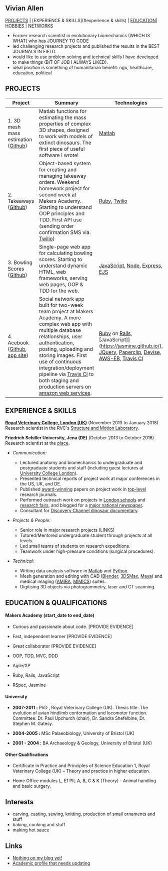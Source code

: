 ## Vivian Allen

[PROJECTS](#projects) | [EXPERIENCE & SKILLS](#experience & skills) | [EDUCATION](#education-and-qualifications)| [HOBBIES](#hobbies) | [NETWORKS](#networks-and-media)

- Former research scientist in evolutionary biomechanics (WHICH IS WHAT) who has JOURNEY TO CODE
- led challenging research projects and published the results in the BEST JOURNALS IN FIELD.
- would like to use problem solving and technical skills I have developed to make things (BIT OF JOB I ALWAYS LIKED).
- ideal position is something of humanitarian benefit: ngo, healthcare, education, political


## PROJECTS
| Project       | Summary       | Technologies  | Testing |
| ------------- |---------------| --------------|---------|
| 1. 3D mesh mass estimation ([Github](https://github.com/VivianAllen/obj_file_mass_properties)) | Matlab functions for estimating the mass properties of complex 3D shapes, designed to work with models of extinct dinosaurs. The first piece of useful software I wrote!  | [Matlab](https://www.mathworks.com/products/matlab.html) | Predates my exposure to TDD! |
| 2. Takeaways ([Github](https://github.com/VivianAllen/takeaway-challenge)) | Object-based system for creating and managing takeaway orders. Weekend homework project for second week at Makers Academy. Starting to understand OOP principles and TDD.  First API use (sending order confirmation SMS via. [Twilio](https://www.twilio.com/)) | [Ruby](https://www.ruby-lang.org/en/), [Twilio](https://www.twilio.com/) | [Rspec](http://rspec.info/)|
| 3. Bowling Scores ([Github](https://github.com/VivianAllen/bowling-challenge))| Single-page web app for calculating bowling scores. Starting to understand dynamic HTML, web frameworks, serving web pages, OOP & TDD for the web. | [JavaScript](https://www.javascript.com/), [Node](https://nodejs.org/en/), [Express](https://expressjs.com/), [EJS](http://ejs.co/) | [Jasmine](https://jasmine.github.io/), [Zombie](http://zombie.js.org/), [Mocha](https://mochajs.org/)|
|4. Acebook ([Github](https://github.com/VivianAllen/acebook), [app site](http://acebook-fullstaxx-env.muc2hwru9t.eu-west-2.elasticbeanstalk.com/)) | Social network app built for two-week team project at Makers Academy. A more complex web app with multiple database relationships, user authentication, posting, uploading and storing images. First use of continuous integration/deployment pipeline via [Travis CI](https://travis-ci.org/) to both staging and production servers on [amazon web services](https://aws.amazon.com/). | [Ruby](https://www.ruby-lang.org/en/) on [Rails](http://rubyonrails.org/), [JavaScript]](https://jasmine.github.io/), [JQuery](http://jquery.com/), [Paperclip](https://github.com/thoughtbot/paperclip), [Devise](https://github.com/plataformatec/devise), [AWS-EB](https://aws.amazon.com/elasticbeanstalk/), [Travis CI](https://travis-ci.org/) | [Rspec](http://rspec.info/), [Capybara](http://teamcapybara.github.io/capybara/), [Selenium](https://www.seleniumhq.org/projects/webdriver/), [simpleCov](https://github.com/colszowka/simplecov), [CodeClimate](https://codeclimate.com/) |

## EXPERIENCE & SKILLS

**[Royal Veterinary College, London (UK)](https://www.rvc.ac.uk/)** (November 2013 to January 2018)  
Research scientist in the RVC's [Structure and Motion Laboratory](https://www.rvc.ac.uk/research/research-centres-and-facilities/structure-and-motion).

**Friedrich Schiller University, Jena (DE)** (October 2013 to October 2016)  
Research scientist at the [place](link).

- *Communication:*

  - Lectured anatomy and biomechanics to undergraduate and postgraduate students and staff (including guest lectures at [University College London](https://www.ucl.ac.uk/)).
  - Presented technical reports of project work at major conferences in the US, UK, and DE.
  - Published [award-winning](https://www.rvc.ac.uk/research/news/general/journal-of-anatomy-runner-up-best-paper-prize) papers on project work in [top-level](https://www.nature.com/articles/nature12059) research journals.
  - Performed outreach work on projects in [London schools](https://dawndinos.com/home/outreach/) and [research fairs](https://www.rvc.ac.uk/research/research-centres-and-facilities/structure-and-motion/news/rvc-at-the-great-british-bioscience-festival-event-attracts-and-inspires-thousands), and blogged for a [major national newspaper](https://www.theguardian.com/science/lost-worlds/2014/mar/20/did-losing-their-tails-make-birds-cock-o-the-walk).  
  - Consultant for [Discovery Channel dinosaur documentary](https://press.discovery.com/emea/dsc/programs/clash-dinosaurs/).


- *Projects & People:*

  - Senior role in major research projects (LINKS)
  - Tutored/Mentored undergraduate student through projects at all levels.
  - Led small teams of students on research expeditions.
  - Teamwork under high-pressure conditions (surgical procedures).

- *Technical:*

  - Writing data analysis software in [Matlab](https://www.mathworks.com/products/matlab.html) and [Python](https://www.python.org/).
  - Mesh generation and editing with CAD ([Blender](https://www.blender.org/), [3DSMax](https://www.autodesk.co.uk/products/3ds-max/overview), [Maya](https://www.autodesk.co.uk/products/maya/overview)) and medical imaging ([AMIRA](https://www.fei.com/software/amira-3d-for-life-sciences/), [MIMICS](http://www.materialise.com/en/medical/software/mimics)) suites.
  - Digitising 3D objects via photogrammetry, laser and CT scanning.

## EDUCATION & QUALIFICATIONS

#### Makers Academy (start_date to end_date)

- Curious and passionate about code. [PROVIDE EVIDENCE]
- Fast, independent learner [PROVIDE EVIDENCE]
- Great collaborator [PROVIDE EVIDENCE]

- OOP, TDD, MVC, DDD
- Agile/XP
- Ruby, Rails, JavaScript
- RSpec, Jasmine

#### University

- **2007-2011 :** PhD , Royal Veterinary College (UK). Thesis title: The evolution of avian hindlimb conformation and locomotor function. <br/>Committee: Dr. Paul Upchurch (chair), Dr. Sandra Shefelbine, Dr. Stephen M. Gatesy.

- **2004-2005 :** MSc Palaeobiology, University of Bristol (UK)

- **2001 - 2004 :** BA Archaeology & Geology, University of Bristol (UK)


#### Other Qualifications

- Certificate in Practice and Principles of Science Education 1, Royal Veterinary College (UK) – Theory and practice in higher education.

- Home Office modules L, E1 PIL A, B, C & K (Theory) - Animal handling and basic surgery.

## Interests

- carving, casting, sewing, knitting, production of small ornaments and stuff
- baking, cooking and stuff
- making hot sauce

## Links

- [Nothing on my blog yet!](https://medium.com/@mrvivianallen_33899)
- [Academic profile that needs updating](https://www.researchgate.net/profile/Vivian_Allen2)
